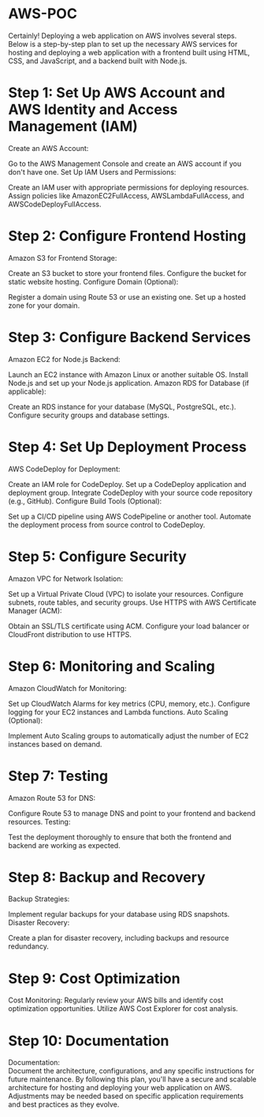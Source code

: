 # AWS-POC
Certainly! Deploying a web application on AWS involves several steps. Below is a step-by-step plan to set up the necessary AWS services for hosting and deploying a web application with a frontend built using HTML, CSS, and JavaScript, and a backend built with Node.js.

# Step 1: Set Up AWS Account and AWS Identity and Access Management (IAM)
Create an AWS Account:

Go to the AWS Management Console and create an AWS account if you don't have one.
Set Up IAM Users and Permissions:

Create an IAM user with appropriate permissions for deploying resources.
Assign policies like AmazonEC2FullAccess, AWSLambdaFullAccess, and AWSCodeDeployFullAccess.

# Step 2: Configure Frontend Hosting
Amazon S3 for Frontend Storage:

Create an S3 bucket to store your frontend files.
Configure the bucket for static website hosting.
Configure Domain (Optional):

Register a domain using Route 53 or use an existing one.
Set up a hosted zone for your domain.

# Step 3: Configure Backend Services
Amazon EC2 for Node.js Backend:

Launch an EC2 instance with Amazon Linux or another suitable OS.
Install Node.js and set up your Node.js application.
Amazon RDS for Database (if applicable):

Create an RDS instance for your database (MySQL, PostgreSQL, etc.).
Configure security groups and database settings.

# Step 4: Set Up Deployment Process
AWS CodeDeploy for Deployment:

Create an IAM role for CodeDeploy.
Set up a CodeDeploy application and deployment group.
Integrate CodeDeploy with your source code repository (e.g., GitHub).
Configure Build Tools (Optional):

Set up a CI/CD pipeline using AWS CodePipeline or another tool.
Automate the deployment process from source control to CodeDeploy.

# Step 5: Configure Security
Amazon VPC for Network Isolation:

Set up a Virtual Private Cloud (VPC) to isolate your resources.
Configure subnets, route tables, and security groups.
Use HTTPS with AWS Certificate Manager (ACM):

Obtain an SSL/TLS certificate using ACM.
Configure your load balancer or CloudFront distribution to use HTTPS.

# Step 6: Monitoring and Scaling
Amazon CloudWatch for Monitoring:

Set up CloudWatch Alarms for key metrics (CPU, memory, etc.).
Configure logging for your EC2 instances and Lambda functions.
Auto Scaling (Optional):

Implement Auto Scaling groups to automatically adjust the number of EC2 instances based on demand.

# Step 7: Testing
Amazon Route 53 for DNS:

Configure Route 53 to manage DNS and point to your frontend and backend resources.
Testing:

Test the deployment thoroughly to ensure that both the frontend and backend are working as expected.

# Step 8: Backup and Recovery
Backup Strategies:

Implement regular backups for your database using RDS snapshots.
Disaster Recovery:

Create a plan for disaster recovery, including backups and resource redundancy.

# Step 9: Cost Optimization
Cost Monitoring:
Regularly review your AWS bills and identify cost optimization opportunities.
Utilize AWS Cost Explorer for cost analysis.

# Step 10: Documentation
Documentation:  
Document the architecture, configurations, and any specific instructions for future maintenance.
By following this plan, you'll have a secure and scalable architecture for hosting and deploying your web application on AWS. Adjustments may be needed based on specific application requirements and best practices as they evolve.
